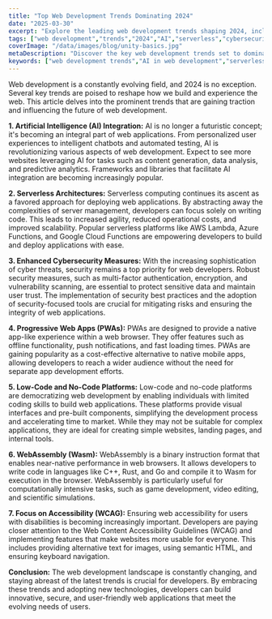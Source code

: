 ```yaml
---
title: "Top Web Development Trends Dominating 2024"
date: "2025-03-30"
excerpt: "Explore the leading web development trends shaping 2024, including AI integration, serverless architectures, and enhanced cybersecurity measures."
tags: ["web development","trends","2024","AI","serverless","cybersecurity"]
coverImage: "/data/images/blog/unity-basics.jpg"
metaDescription: "Discover the key web development trends set to dominate 2024, including AI, serverless, cybersecurity, and more. Stay ahead in the ever-evolving tech landscape."
keywords: ["web development trends","AI in web development","serverless architecture","web security","progressive web apps","low-code platforms","WebAssembly","web accessibility","2024 web trends"]
---
```


Web development is a constantly evolving field, and 2024 is no exception. Several key trends are poised to reshape how we build and experience the web. This article delves into the prominent trends that are gaining traction and influencing the future of web development.

**1. Artificial Intelligence (AI) Integration:**
AI is no longer a futuristic concept; it's becoming an integral part of web applications. From personalized user experiences to intelligent chatbots and automated testing, AI is revolutionizing various aspects of web development. Expect to see more websites leveraging AI for tasks such as content generation, data analysis, and predictive analytics. Frameworks and libraries that facilitate AI integration are becoming increasingly popular.

**2. Serverless Architectures:**
Serverless computing continues its ascent as a favored approach for deploying web applications. By abstracting away the complexities of server management, developers can focus solely on writing code. This leads to increased agility, reduced operational costs, and improved scalability. Popular serverless platforms like AWS Lambda, Azure Functions, and Google Cloud Functions are empowering developers to build and deploy applications with ease.

**3. Enhanced Cybersecurity Measures:**
With the increasing sophistication of cyber threats, security remains a top priority for web developers. Robust security measures, such as multi-factor authentication, encryption, and vulnerability scanning, are essential to protect sensitive data and maintain user trust. The implementation of security best practices and the adoption of security-focused tools are crucial for mitigating risks and ensuring the integrity of web applications.

**4. Progressive Web Apps (PWAs):**
PWAs are designed to provide a native app-like experience within a web browser. They offer features such as offline functionality, push notifications, and fast loading times. PWAs are gaining popularity as a cost-effective alternative to native mobile apps, allowing developers to reach a wider audience without the need for separate app development efforts.

**5. Low-Code and No-Code Platforms:**
Low-code and no-code platforms are democratizing web development by enabling individuals with limited coding skills to build web applications. These platforms provide visual interfaces and pre-built components, simplifying the development process and accelerating time to market. While they may not be suitable for complex applications, they are ideal for creating simple websites, landing pages, and internal tools.

**6. WebAssembly (Wasm):**
WebAssembly is a binary instruction format that enables near-native performance in web browsers. It allows developers to write code in languages like C++, Rust, and Go and compile it to Wasm for execution in the browser. WebAssembly is particularly useful for computationally intensive tasks, such as game development, video editing, and scientific simulations.

**7. Focus on Accessibility (WCAG):**
Ensuring web accessibility for users with disabilities is becoming increasingly important. Developers are paying closer attention to the Web Content Accessibility Guidelines (WCAG) and implementing features that make websites more usable for everyone. This includes providing alternative text for images, using semantic HTML, and ensuring keyboard navigation.

**Conclusion:**
The web development landscape is constantly changing, and staying abreast of the latest trends is crucial for developers. By embracing these trends and adopting new technologies, developers can build innovative, secure, and user-friendly web applications that meet the evolving needs of users.
    